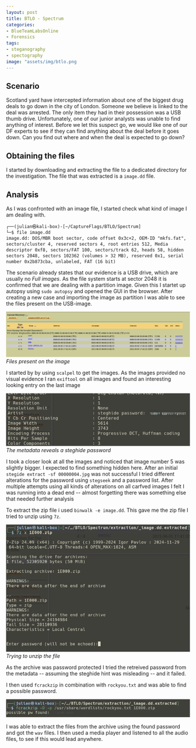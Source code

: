 ```yaml
---
layout: post
title: BTLO - Spectrum
categories:
- BlueTeamLabsOnline
- Forensics
tags:
- steganography
- spectography
image: "assets/img/btlo.png
---
```

## Scenario
Scotland yard have intercepted information about one of the biggest drug deals to go down in the city of London. Someone we believe is linked to the deal was arrested. The only item they had in their possession was a USB thumb drive. Unfortunately, one of our junior analysts was unable to find anything of interest. Before we let this suspect go, we would like one of our DF experts to see if they can find anything about the deal before it goes down. Can you find out where and when the deal is expected to go down? 

## Obtaining the files
I started by downloading and extracting the file to a dedicated directory for the investigation.
The file that was extracted is a `image.dd` file.

## Analysis
As I was confronted with an image file, I started check what kind of image I am dealing with.

```shell
┌──(julian㉿kali-box)-[~/CaptureFlags/BTLO/Spectrum]
└─$ file image.dd                                             
image.dd: DOS/MBR boot sector, code offset 0x3c+2, OEM-ID "mkfs.fat", sectors/cluster 4, reserved sectors 4, root entries 512, Media descriptor 0xf8, sectors/FAT 100, sectors/track 62, heads 58, hidden sectors 2048, sectors 102362 (volumes > 32 MB), reserved 0x1, serial number 0x2b873cba, unlabeled, FAT (16 bit)
```

The scenario already states that our evidence is a USB drive, which are usually no *Full images*.
As the file system starts at sector 2048 it is confirmed that we are dealing with a partition image. 
Given this I startet up autopsy using `sudo autopsy` and opened the GUI in the browser. After creating a new case and importing the image as partition I was able to see the files
present on the USB-image.

![File Analysis of the image](/assets/img/BTLO_Spectrum/Autopsy.png)
*Files present on the image*

I started by by using `scalpel` to get the images.
As the images provided no visual evidence I ran `exiftool` on all images and found an interesting looking entry on the last image

![Steghide Password](/assets/img/BTLO_Spectrum/SteghidePassword.png)
*The metadata reveals a steghide password*

I took a closer look at all the images and noticed that image number 5 was slightly bigger. I expected to find something hidden here.
After an initial `stegide extract -sf 00000004.jpg` was not successful I tried different alterations for the password using `stegseek` and
a password list.
After multiple attempts using all kinds of alterations on all carfved images I felt I was running into a dead end -- almost forgetting there was 
something else that needed further analysis

To extract the zip file i used `binwalk -e image.dd`. This gave me the zip file I tried to unzip using `7z`.

![7Zip Extraction](/assets/img/BTLO_Spectrum/7zip.png)
*Trying to unzip the file*

As the archive was password protected I tried the retreived password from the metadata -- assuming the steghide hint was misleading -- 
and it failed.

I then used `fcrackzip` in combination with `rockyou.txt` and was able to find a possible password.

![fcrackzip](/assets/img/BTLO_Spectrum/fcrack.png)

I was able to extract the files from the archive using the found password and got the `wav` files.
I then used a media player and listened to all the audio files, to see if this would lead anywhere. 
